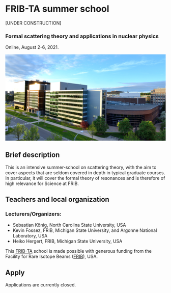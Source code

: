 # FRIB-TA summer school

[UNDER CONSTRUCTION]

### Formal scattering theory and applications in nuclear physics

Online, August 2-6, 2021.  

![FRIB](images/FRIB_southeast_view_cropped.jpg)

## Brief description

This is an intensive summer-school on scattering theory, with the aim to cover aspects that are seldom covered in depth in typical graduate courses. In particular, it will cover the formal theory of resonances and is therefore of high relevance for Science at FRIB.


## Teachers and local organization

### Lecturers/Organizers: 
- Sebastian K&ouml;nig, North Carolina State University, USA
- Kevin Fossez, FRIB, Michigan State University, and Argonne National Laboratory, USA
- Heiko Hergert, FRIB, Michigan State University, USA


This [FRIB-TA](https://fribtheoryalliance.org/) school is made possible with generous funding from the Facility for Rare Isotope Beams ([FRIB](https://frib.msu.edu/)), USA.


## Apply

Applications are currently closed.
